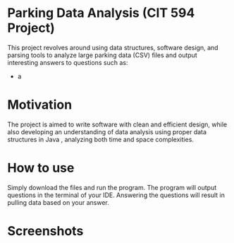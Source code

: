 # Parking Data Analysis (CIT 594 Project)

This project revolves around using data structures, software design, and parsing tools to analyze large parking data (CSV) files
and output interesting answers to questions such as:
- a


# Motivation

The project is aimed to write software with clean and efficient design, while also developing an understanding of data analysis using proper data structures in Java , analyzing both time and space complexities.

# How to use

Simply download the files and run the program. The program will output questions in the terminal of your IDE. Answering the questions will result in pulling data based on your answer.

# Screenshots

